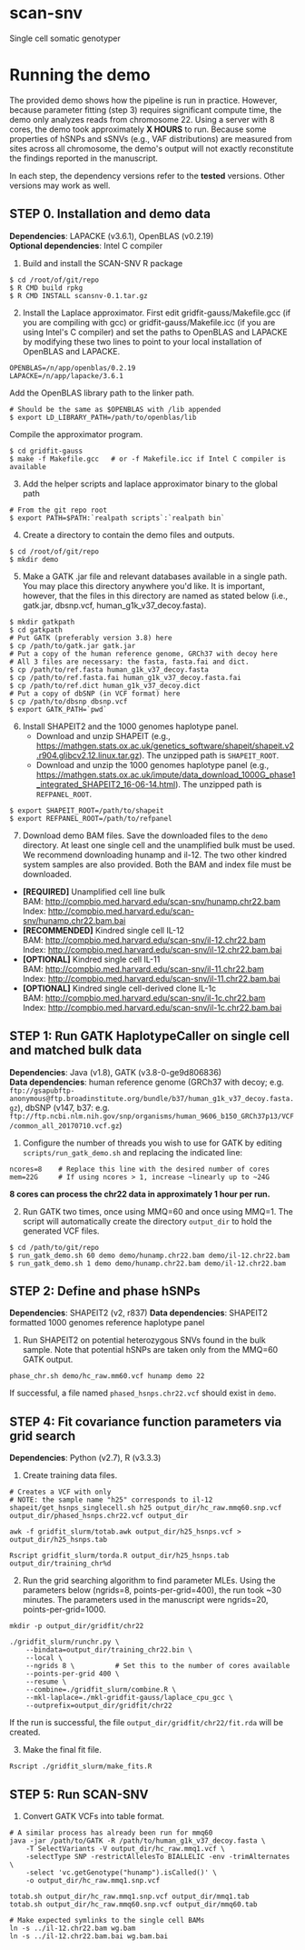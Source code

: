 # scan-snv
Single cell somatic genotyper

# Running the demo
The provided demo shows how the pipeline is run in practice. However,
because parameter fitting (step 3) requires significant compute time,
the demo only analyzes reads from chromosome 22. Using a server with 8
cores, the demo took approximately **X HOURS** to run.
Because some properties of hSNPs and sSNVs (e.g., VAF distributions) are
measured from sites across all chromosome, the demo's output will not exactly
reconstitute the findings reported in the manuscript.

In each step, the dependency versions refer to the **tested** versions.
Other versions may work as well.

## STEP 0. Installation and demo data
**Dependencies**: LAPACKE (v3.6.1), OpenBLAS (v0.2.19)\
**Optional dependencies**: Intel C compiler

1. Build and install the SCAN-SNV R package
```
$ cd /root/of/git/repo
$ R CMD build rpkg
$ R CMD INSTALL scansnv-0.1.tar.gz
```
2. Install the Laplace approximator. First edit gridfit-gauss/Makefile.gcc (if you are
   compiling with gcc) or gridfit-gauss/Makefile.icc (if you are using Intel's C
   compiler) and set the paths to OpenBLAS and LAPACKE by modifying these two lines
   to point to your local installation of OpenBLAS and LAPACKE.
```
OPENBLAS=/n/app/openblas/0.2.19
LAPACKE=/n/app/lapacke/3.6.1
```
   Add the OpenBLAS library path to the linker path.
```
# Should be the same as $OPENBLAS with /lib appended
$ export LD_LIBRARY_PATH=/path/to/openblas/lib  
```
   Compile the approximator program.
```
$ cd gridfit-gauss
$ make -f Makefile.gcc   # or -f Makefile.icc if Intel C compiler is available
```
3. Add the helper scripts and laplace approximator binary to the global path
```
# From the git repo root
$ export PATH=$PATH:`realpath scripts`:`realpath bin`
```
4. Create a directory to contain the demo files and outputs.
```
$ cd /root/of/git/repo
$ mkdir demo
```
5. Make a GATK .jar file and relevant databases available in a single path.
   You may place this directory anywhere you'd like. It is important,
   however, that the files in this directory are named as stated below
   (i.e., gatk.jar, dbsnp.vcf, human_g1k_v37_decoy.fasta).
```
$ mkdir gatkpath
$ cd gatkpath
# Put GATK (preferably version 3.8) here
$ cp /path/to/gatk.jar gatk.jar
# Put a copy of the human reference genome, GRCh37 with decoy here
# All 3 files are necessary: the fasta, fasta.fai and dict.
$ cp /path/to/ref.fasta human_g1k_v37_decoy.fasta
$ cp /path/to/ref.fasta.fai human_g1k_v37_decoy.fasta.fai
$ cp /path/to/ref.dict human_g1k_v37_decoy.dict
# Put a copy of dbSNP (in VCF format) here
$ cp /path/to/dbsnp dbsnp.vcf
$ export GATK_PATH=`pwd`
```
6. Install SHAPEIT2 and the 1000 genomes haplotype panel.
    * Download and unzip SHAPEIT (e.g., https://mathgen.stats.ox.ac.uk/genetics_software/shapeit/shapeit.v2.r904.glibcv2.12.linux.tar.gz).
      The unzipped path is `SHAPEIT_ROOT`.
    * Download and unzip the 1000 genomes haplotype panel (e.g., https://mathgen.stats.ox.ac.uk/impute/data_download_1000G_phase1_integrated_SHAPEIT2_16-06-14.html).
      The unzipped path is `REFPANEL_ROOT`.
```
$ export SHAPEIT_ROOT=/path/to/shapeit
$ export REFPANEL_ROOT=/path/to/refpanel
```
7. Download demo BAM files. Save the downloaded files to the `demo` directory.
   At least one single cell and the unamplified bulk must be used. We recommend
   downloading hunamp and il-12. The two other kindred system samples are also
   provided. Both the BAM and index file must be downloaded.

* **[REQUIRED]** Unamplified cell line bulk\
    BAM: http://compbio.med.harvard.edu/scan-snv/hunamp.chr22.bam \
    Index: http://compbio.med.harvard.edu/scan-snv/hunamp.chr22.bam.bai
* **[RECOMMENDED]** Kindred single cell IL-12\
    BAM: http://compbio.med.harvard.edu/scan-snv/il-12.chr22.bam \
    Index: http://compbio.med.harvard.edu/scan-snv/il-12.chr22.bam.bai
* **[OPTIONAL]** Kindred single cell IL-11\
    BAM: http://compbio.med.harvard.edu/scan-snv/il-11.chr22.bam \
    Index: http://compbio.med.harvard.edu/scan-snv/il-11.chr22.bam.bai
* **[OPTIONAL]** Kindred single cell-derived clone IL-1c\
    BAM: http://compbio.med.harvard.edu/scan-snv/il-1c.chr22.bam \
    Index: http://compbio.med.harvard.edu/scan-snv/il-1c.chr22.bam.bai



## STEP 1: Run GATK HaplotypeCaller on single cell and matched bulk data
**Dependencies**: Java (v1.8), GATK (v3.8-0-ge9d806836)\
**Data dependencies**: human reference genome (GRCh37 with decoy; e.g. `ftp://gsapubftp-anonymous@ftp.broadinstitute.org/bundle/b37/human_g1k_v37_decoy.fasta.gz`), dbSNP (v147, b37: e.g. `ftp://ftp.ncbi.nlm.nih.gov/snp/organisms/human_9606_b150_GRCh37p13/VCF/common_all_20170710.vcf.gz`)

1. Configure the number of threads you wish to use for GATK by editing
   `scripts/run_gatk_demo.sh` and replacing the indicated line:
```
ncores=8    # Replace this line with the desired number of cores
mem=22G     # If using ncores > 1, increase ~linearly up to ~24G
```
**8 cores can process the chr22 data in approximately 1 hour per run.**

2. Run GATK two times, once using MMQ=60 and once using MMQ=1. The script
   will automatically create the directory `output_dir` to hold the generated
   VCF files.
```
$ cd /path/to/git/repo
$ run_gatk_demo.sh 60 demo demo/hunamp.chr22.bam demo/il-12.chr22.bam
$ run_gatk_demo.sh 1 demo demo/hunamp.chr22.bam demo/il-12.chr22.bam
```


## STEP 2: Define and phase hSNPs
**Dependencies**: SHAPEIT2 (v2, r837)
**Data dependencies**: SHAPEIT2 formatted 1000 genomes reference haplotype panel
1. Run SHAPEIT2 on potential heterozygous SNVs found in the bulk sample. Note
   that potential hSNPs are taken only from the MMQ=60 GATK output.
```
phase_chr.sh demo/hc_raw.mm60.vcf hunamp demo 22
```
   If successful, a file named `phased_hsnps.chr22.vcf` should exist in
   `demo`.


## STEP 4: Fit covariance function parameters via grid search
**Dependencies**: Python (v2.7), R (v3.3.3)

1. Create training data files.
```
# Creates a VCF with only 
# NOTE: the sample name "h25" corresponds to il-12
shapeit/get_hsnps_singlecell.sh h25 output_dir/hc_raw.mmq60.snp.vcf output_dir/phased_hsnps.chr22.vcf output_dir

awk -f gridfit_slurm/totab.awk output_dir/h25_hsnps.vcf > output_dir/h25_hsnps.tab

Rscript gridfit_slurm/torda.R output_dir/h25_hsnps.tab output_dir/training_chr%d
```

2. Run the grid searching algorithm to find parameter MLEs. Using the parameters
   below (ngrids=8, points-per-grid=400), the run took ~30 minutes. The parameters
   used in the manuscript were ngrids=20, points-per-grid=1000.
```
mkdir -p output_dir/gridfit/chr22

./gridfit_slurm/runchr.py \
    --bindata=output_dir/training_chr22.bin \
    --local \
    --ngrids 8 \          # Set this to the number of cores available
    --points-per-grid 400 \
    --resume \
    --combine=./gridfit_slurm/combine.R \
    --mkl-laplace=./mkl-gridfit-gauss/laplace_cpu_gcc \
    --outprefix=output_dir/gridfit/chr22
```
   If the run is successful, the file `output_dir/gridfit/chr22/fit.rda` will be created.

3. Make the final fit file.
```
Rscript ./gridfit_slurm/make_fits.R
```


## STEP 5: Run SCAN-SNV

1. Convert GATK VCFs into table format.
```
# A similar process has already been run for mmq60
java -jar /path/to/GATK -R /path/to/human_g1k_v37_decoy.fasta \
    -T SelectVariants -V output_dir/hc_raw.mmq1.vcf \
    -selectType SNP -restrictAllelesTo BIALLELIC -env -trimAlternates \
    -select 'vc.getGenotype("hunamp").isCalled()' \
    -o output_dir/hc_raw.mmq1.snp.vcf

totab.sh output_dir/hc_raw.mmq1.snp.vcf output_dir/mmq1.tab
totab.sh output_dir/hc_raw.mmq60.snp.vcf output_dir/mmq60.tab

# Make expected symlinks to the single cell BAMs
ln -s ../il-12.chr22.bam wg.bam
ln -s ../il-12.chr22.bam.bai wg.bam.bai
```
